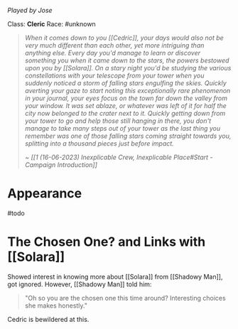 *Played by Jose*

Class: **Cleric**
Race: #unknown 

> *When it comes down to you [[Cedric]], your days would also not be very much different than each other, yet more intriguing than anything else. Every day you'd manage to learn or discover something you when it came down to the stars, the powers bestowed upon you by [[Solara]].*
> *On a stary night you'd be studying the various constellations with your telescope from your tower when you suddenly noticed a storm of falling stars engulfing the skies.*
> *Quickly averting your gaze to start noting this exceptionally rare phenomenon in your journal, your eyes focus on the town far down the valley from your window.*
> *It was set ablaze, or whatever was left of it for half the city now belonged to the crater next to it.*
> *Quickly getting down from your tower to go and help those still hanging in there, you don't manage to take many steps out of your tower as the last thing you remember was one of those falling stars coming straight towards you, splitting into a thousand pieces just before impact.*
> 
> *~ [[1 (16-06-2023) Inexplicable Crew, Inexplicable Place#Start - Campaign Introduction]]*

# Appearance

#todo 

# The Chosen One? and Links with [[Solara]]

Showed interest in knowing more about [[Solara]] from [[Shadowy Man]], got ignored.
However, [[Shadowy Man]] told him:
> "Oh so you are the chosen one this time around? Interesting choices she makes honestly."

Cedric is bewildered at this.